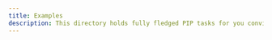 ```yaml
---
title: Examples
description: This directory holds fully fledged PIP tasks for you convinience.
---
```

